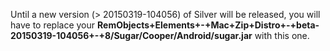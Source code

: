 Until a new version (> 20150319-104056) of Silver will be released, you will have to replace your **RemObjects+Elements+-+Mac+Zip+Distro+-+beta-20150319-104056+-+8/Sugar/Cooper/Android/sugar.jar** with this one. 
